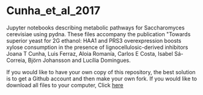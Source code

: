 # Cunha_et_al_2017
Jupyter notebooks describing metabolic pathways for Saccharomyces cerevisiae using pydna. 
These files accompany the publication "Towards superior yeast for 2G ethanol: HAA1 and PRS3 overexpression 
boosts xylose consumption in the presence of lignocellulosic-derived inhibitors 
Joana T Cunha, Luis Ferraz, Aloia Romanía, Carlos E Costa, Isabel Sá-Correia, Björn Johansson and Lucília Domingues.




If you would like to have your own copy of this repository, the best solution is to get a 
Github account and then make your own fork. If you would like to download all files to your 
computer, Click [here](https://github.com/BjornFJohansson/Cunha_et_al_2017/archive/master.zip)






